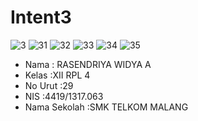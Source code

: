# Intent3

![3](https://cloud.githubusercontent.com/assets/11015751/20352557/42e85fdc-ac4a-11e6-87be-5aaee2aa5ed6.png)
![31](https://cloud.githubusercontent.com/assets/11015751/20352560/45bb4bf2-ac4a-11e6-951e-42a1f2c7b4d9.png)
![32](https://cloud.githubusercontent.com/assets/11015751/20352564/48edba76-ac4a-11e6-98d4-e3ac7c4a3410.png)
![33](https://cloud.githubusercontent.com/assets/11015751/20352570/4b176982-ac4a-11e6-86ab-da34a8cd9c3f.png)
![34](https://cloud.githubusercontent.com/assets/11015751/20352574/4d7fe000-ac4a-11e6-9e43-abcd0d22297d.png)
![35](https://cloud.githubusercontent.com/assets/11015751/20352580/50ff2c72-ac4a-11e6-8141-abe00e5b5331.png)

* Nama : RASENDRIYA WIDYA A
* Kelas :XII RPL 4
* No Urut :29
* NIS :4419/1317.063
* Nama Sekolah :SMK TELKOM MALANG
